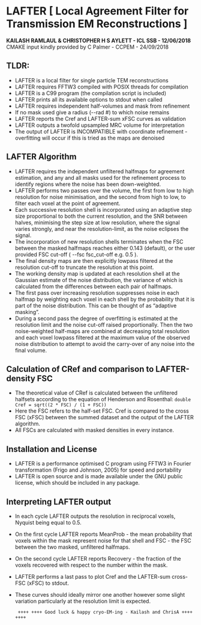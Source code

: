 
# LAFTER [ Local Agreement Filter for Transmission EM Reconstructions ]
__KAILASH RAMLAUL & CHRISTOPHER H S AYLETT - ICL SSB - 12/06/2018__
CMAKE input kindly provided by C Palmer - CCPEM - 24/09/2018

## TLDR:
- LAFTER is a local filter for single particle TEM reconstructions
- LAFTER requires FFTW3 compiled with POSIX threads for compilation
- LAFTER is a C99 program (the compilation script is included)
- LAFTER prints all its available options to stdout when called
- LAFTER requires independent half-volumes and mask from refinement
- If no mask used give a radius (--rad #) to which noise remains
- LAFTER reports the Cref and LAFTER-sum xFSC curves as validation
- LAFTER outputs a twofold upsampled MRC volume for interpretation
- The output of LAFTER is INCOMPATIBLE with coordinate refinement - overfitting will occur if this is tried as the maps are denoised

## LAFTER Algorithm
- LAFTER requires the independent unfiltered halfmaps for agreement
	 estimation, and any and all masks used for the refinement process
	 to identify regions where the noise has been down-weighted.
- LAFTER performs two passes over the volume, the first from low to
	 high resolution for noise minimisation, and the second from high
	 to low, to filter each voxel at the point of agreement.
- Each successive resolution shell is incorporated using an adaptive
	 step size proportional to both the current resolution, and the SNR
	 between halves, minimising the step size at low resolution, where
	 the signal varies strongly, and near the resolution-limit, as the
	 noise eclipses the signal.
- The incorporation of new resolution shells terminates when the FSC
	 between the masked halfmaps reaches either 0.143 (default), or the
	 user provided FSC cut-off ( --fsc fsc_cut-off e.g. 0.5 ).
- The final density maps are then explicitly lowpass filtered at the
	 resolution cut-off to truncate the resolution at this point.
- The working density map is updated at each resolution shell at the
	 Gaussian estimate of the noise distribution, the variance of which
	 is calculated from the differences between each pair of halfmaps.
- The first pass over increasing resolution suppresses noise in each
	 halfmap by weighting each voxel in each shell by the probability
	 that it is part of the noise distribution. This can be thought of
	 as “adaptive masking”.
- During a second pass the degree of overfitting is estimated at the
	 resolution limit and the noise cut-off raised proportionally. Then
	 the two noise-weighted half-maps are combined at decreasing total
	 resolution and each voxel lowpass filtered at the maximum value of
	 the observed noise distribution to attempt to avoid the carry-over
	 of any noise into the final volume.

## Calculation of CRef and comparison to LAFTER-density FSC
- The theoretical value of CRef is calculated between the unfiltered
halfsets according to the equation of Henderson and Rosenthal: `double Cref = sqrt((2 * FSC) / (1 + FSC))`
- Here the FSC refers to the half-set FSC. Cref is compared to the
cross FSC (xFSC) between the summed dataset and the output of the LAFTER algorithm.
- All FSCs are calculated with masked densities in every instance.

## Installation and License
- LAFTER is a performance optimised C program using FFTW3 in Fourier transformation (Frigo and Johnson, 2005) for speed and portability
- LAFTER is open source and is made available under the GNU public license, which should be included in any package.

## Interpreting LAFTER output
- In each cycle LAFTER outputs the resolution in reciprocal voxels, Nyquist being equal to 0.5.
- On the first cycle LAFTER reports MeanProb - the mean probability that voxels within the mask represent noise for that shell and FSC - the FSC between the two masked, unfiltered halfmaps.
- On the second cycle LAFTER reports Recovery - the fraction of the voxels recovered with respect to the number within the mask.
- LAFTER performs a last pass to plot Cref and the LAFTER-sum cross- FSC (xFSC) to stdout.
- These curves should ideally mirror one another however some slight variation particularly at the resolution limit is expected.

       ++++ ++++ Good luck & happy cryo-EM-ing - Kailash and ChrisA ++++ ++++
